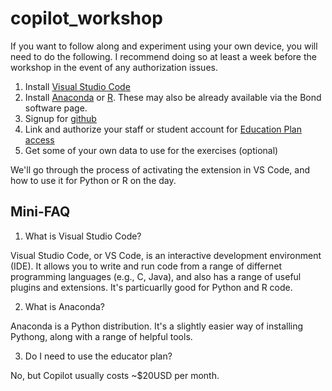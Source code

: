 # copilot_workshop


If you want to follow along and experiment using your own device, you will need to do the following. I recommend doing so at least a week before the workshop in the event of any authorization issues.

1) Install [Visual Studio Code](https://code.visualstudio.com/download)
2) Install [Anaconda](https://www.anaconda.com/products/distribution) or [R](https://cran.rstudio.com/). These may also be already available via the Bond software page.
3) Signup for [github](https://github.com/signup)
4) Link and authorize your staff or student account for [Education Plan access](https://education.github.com/discount_requests/application)
5) Get some of your own data to use for the exercises (optional)

We'll go through the process of activating the extension in VS Code, and how to use it for Python or R on the day.

## Mini-FAQ
1) What is Visual Studio Code?

Visual Studio Code, or VS Code, is an interactive development environment (IDE). It allows you to write and run code from a range of differnet programming languages (e.g., C, Java), and also has a range of useful plugins and extensions. It's particuarlly good for Python and R code.

2) What is Anaconda?

Anaconda is a Python distribution. It's a slightly easier way of installing Pythong, along with a range of helpful tools.

3) Do I need to use the educator plan?

No, but Copilot usually costs ~$20USD per month.
